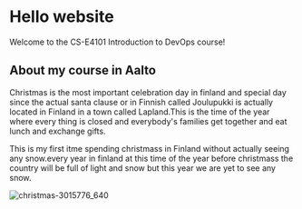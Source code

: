 # Hello website
Welcome to the CS-E4101 Introduction to DevOps course!

## About my course in Aalto


Christmas is the most important celebration day in finland and special day since the actual santa clause or 
in Finnish called Joulupukki is actually located in Finland in a town called Lapland.This is the time of the 
year where every thing is closed and everybody's families get together and eat lunch and exchange gifts. 

This is my first itme spending christmass in Finland without actually seeing any snow.every year in finland 
at this time of the year before christmass the country will be full of light and snow but this year we are yet
to see any snow.


![christmas-3015776_640](https://user-images.githubusercontent.com/45696431/71326950-994bbe00-250a-11ea-8ceb-fe8026753420.jpg)

